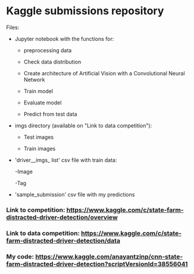 # Kaggle submissions repository 


Files:

- Jupyter notebook with the functions for:

	- preprocessing data

	- Check data distribution

	- Create architecture of Artificial Vision with a Convolutional Neural Network

	- Train model

	- Evaluate model

	- Predict from test data
	
- imgs directory (available on "Link to data competition"):

	- Test images

	- Train images

- 'driver__imgs_ list' csv file with train data:

	-Image
	
	-Tag
	
- 'sample_submission' csv file with my predictions


### Link to competition: <https://www.kaggle.com/c/state-farm-distracted-driver-detection/overview>

### Link to data competition: <https://www.kaggle.com/c/state-farm-distracted-driver-detection/data>

### My code: <https://www.kaggle.com/anayantzinp/cnn-state-farm-distracted-driver-detection?scriptVersionId=38556041>
